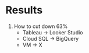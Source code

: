 # Results

1. How to cut down 63%
    - Tableau -> Looker Studio
    - Cloud SQL -> BigQuery
    - VM -> X